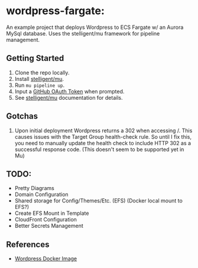 # wordpress-fargate:
An example project that deploys Wordpress to ECS Fargate w/ an Aurora MySql database. Uses the stelligent/mu framework for pipeline management.

## Getting Started

1. Clone the repo locally.
2. Install [stelligent/mu](https://github.com/stelligent/mu).
3. Run `mu pipeline up`.
4. Input a [GitHub OAuth Token](https://github.com/settings/tokens) when prompted.
5. See [stelligent/mu](https://github.com/stelligent/mu) documentation for details.

## Gotchas

1. Upon initial deployment Wordpress returns a 302 when accessing /. This causes issues
with the Target Group health-check rule. So until I fix this, you need to manually update the health
check to include HTTP 302 as a successful response code. (This doesn't seem to be supported yet in
Mu)

## TODO:

* Pretty Diagrams
* Domain Configuration
* Shared storage for Config/Themes/Etc. (EFS) (Docker local mount to EFS?)
* Create EFS Mount in Template
* CloudFront Configuration
* Better Secrets Management

## References

* [Wordpress Docker Image](https://hub.docker.com/_/wordpress/)
